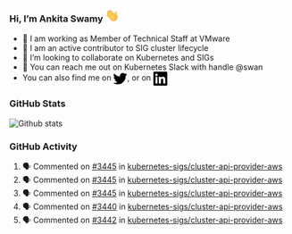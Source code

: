 ### Hi, I’m Ankita Swamy <img src="svg/wave.gif" width="25px"> 

- 💼 I am working as Member of Technical Staff at VMware
- 👀 I am an active contributor to SIG cluster lifecycle 
- 💞️ I’m looking to collaborate on Kubernetes and SIGs
- 💬 You can reach me out on Kubernetes Slack with handle @swan
- You can also find me on <a href="https://twitter.com/SwamyAnkita" target="blank"><img align="center" src="https://raw.githubusercontent.com/Ankitasw/Ankitasw/master/svg/twitter.svg" alt="Ankitasw" height="25" width="25" color="#1DA1f2" /></a>, or on <a href="https://www.linkedin.com/in/Ankitaswamy/" target="blank"><img align="center" src="https://raw.githubusercontent.com/Ankitasw/Ankitasw/master/svg/linkedin.svg" alt="Ankitasw" height="25" width="25" /></a>

### GitHub Stats
![Github stats](https://github-readme-stats.vercel.app/api?username=Ankitasw&count_private=true&show_icons=true&theme=tokyonight)

### GitHub Activity 
<!--START_SECTION:activity-->
1. 🗣 Commented on [#3445](https://github.com/kubernetes-sigs/cluster-api-provider-aws/issues/3445) in [kubernetes-sigs/cluster-api-provider-aws](https://github.com/kubernetes-sigs/cluster-api-provider-aws)
2. 🗣 Commented on [#3445](https://github.com/kubernetes-sigs/cluster-api-provider-aws/issues/3445) in [kubernetes-sigs/cluster-api-provider-aws](https://github.com/kubernetes-sigs/cluster-api-provider-aws)
3. 🗣 Commented on [#3445](https://github.com/kubernetes-sigs/cluster-api-provider-aws/issues/3445) in [kubernetes-sigs/cluster-api-provider-aws](https://github.com/kubernetes-sigs/cluster-api-provider-aws)
4. 🗣 Commented on [#3440](https://github.com/kubernetes-sigs/cluster-api-provider-aws/issues/3440) in [kubernetes-sigs/cluster-api-provider-aws](https://github.com/kubernetes-sigs/cluster-api-provider-aws)
5. 🗣 Commented on [#3442](https://github.com/kubernetes-sigs/cluster-api-provider-aws/issues/3442) in [kubernetes-sigs/cluster-api-provider-aws](https://github.com/kubernetes-sigs/cluster-api-provider-aws)
<!--END_SECTION:activity-->
